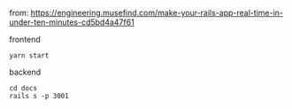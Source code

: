 from: https://engineering.musefind.com/make-your-rails-app-real-time-in-under-ten-minutes-cd5bd4a47f61

frontend

    yarn start

backend

    cd docs
    rails s -p 3001

